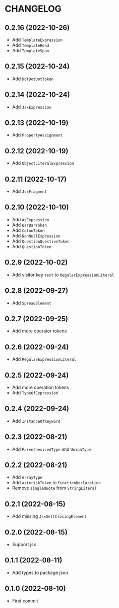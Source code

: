 # CHANGELOG

## 0.2.16 (2022-10-26)

* Add `TemplateExpression`
* Add `TemplateHead`
* Add `TemplateSpan`

## 0.2.15 (2022-10-24)

* Add `DotDotDotToken`

## 0.2.14 (2022-10-24)

* Add `JsxExpression`

## 0.2.13 (2022-10-19)

* Add `PropertyAssignment`

## 0.2.12 (2022-10-19)

* Add `ObjectLiteralExpression`

## 0.2.11 (2022-10-17)

* Add `JsxFragment`

## 0.2.10 (2022-10-10)

* Add `AsExpression`
* Add `BarBarToken`
* Add `ColonToken`
* Add `NonNullExpression`
* Add `QuestionQuestionToken`
* Add `QuestionToken`

## 0.2.9 (2022-10-02)

* Add visitor key `text` to `RegularExpressionLiteral`

## 0.2.8 (2022-09-27)

* Add `SpreadElement`

## 0.2.7 (2022-09-25)

* Add more operator tokens

## 0.2.6 (2022-09-24)

* Add `RegularExpressionLiteral`

## 0.2.5 (2022-09-24)

* Add more operation tokens
* Add `TypeOfExpression`

## 0.2.4 (2022-09-24)

* Add `InstanceOfKeyword`

## 0.2.3 (2022-08-21)

* Add `ParenthesizedType` and `UnionType`

## 0.2.2 (2022-08-21)

* Add `ArrayType`
* Add `asteriskToken` to `FunctionDeclaration`
* Remove `singleQuote` from `StringLiteral`

## 0.2.1 (2022-08-15)

* Add missing `JsxSelfClosingElement`

## 0.2.0 (2022-08-15)

* Support jsx

## 0.1.1 (2022-08-11)

* Add types to package.json

## 0.1.0 (2022-08-10)

* First commit

